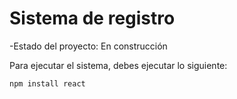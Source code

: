 <h1>Sistema de registro</h1>

-Estado del proyecto: En construcción

Para ejecutar el sistema, debes ejecutar lo siguiente:

```npm install react```
